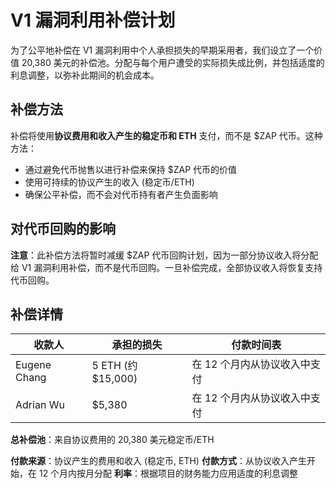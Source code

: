 # V1 漏洞利用补偿计划

为了公平地补偿在 V1 漏洞利用中个人承担损失的早期采用者，我们设立了一个价值 20,380 美元的补偿池。分配与每个用户遭受的实际损失成比例，并包括适度的利息调整，以弥补此期间的机会成本。

## 补偿方法

补偿将使用**协议费用和收入产生的稳定币和 ETH** 支付，而不是 $ZAP 代币。这种方法：

- 通过避免代币抛售以进行补偿来保持 $ZAP 代币的价值
- 使用可持续的协议产生的收入 (稳定币/ETH)
- 确保公平补偿，而不会对代币持有者产生负面影响

## 对代币回购的影响

**注意**：此补偿方法将暂时减缓 $ZAP 代币回购计划，因为一部分协议收入将分配给 V1 漏洞利用补偿，而不是代币回购。一旦补偿完成，全部协议收入将恢复支持代币回购。

## 补偿详情

| 收款人       | 承担的损失         | 付款时间表                   |
| ------------ | ------------------ | ---------------------------- |
| Eugene Chang | 5 ETH (约 $15,000) | 在 12 个月内从协议收入中支付 |
| Adrian Wu    | $5,380             | 在 12 个月内从协议收入中支付 |

**总补偿池**：来自协议费用的 20,380 美元稳定币/ETH

**付款来源**：协议产生的费用和收入 (稳定币, ETH)
**付款方式**：从协议收入产生开始，在 12 个月内按月分配
**利率**：根据项目的财务能力应用适度的利息调整
